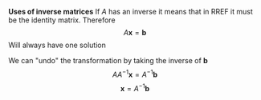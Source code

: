 **Uses of inverse matrices**
If $A$ has an inverse it means that in RREF it must be the identity matrix. Therefore
$$A\mathbf{x}=\mathbf{b}$$
Will always have one solution

We can "undo" the transformation by taking the inverse of $\mathbf{b}$
$$AA^{-1}\mathbf{x} =A^{-1}\mathbf{b}$$
$$\mathbf{x}=A^{-1}\mathbf{b}$$
